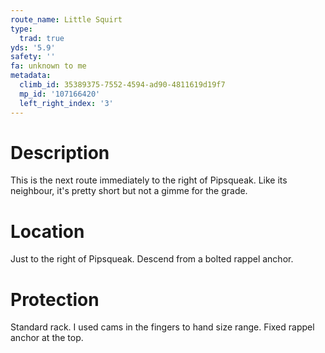 ```yaml
---
route_name: Little Squirt
type:
  trad: true
yds: '5.9'
safety: ''
fa: unknown to me
metadata:
  climb_id: 35389375-7552-4594-ad90-4811619d19f7
  mp_id: '107166420'
  left_right_index: '3'
---
```

# Description
This is the next route immediately to the right of Pipsqueak. Like its neighbour, it's pretty short but not a gimme for the grade.

# Location
Just to the right of Pipsqueak. Descend from a bolted rappel anchor.

# Protection
Standard rack. I used cams in the fingers to hand size range. Fixed rappel anchor at the top.
